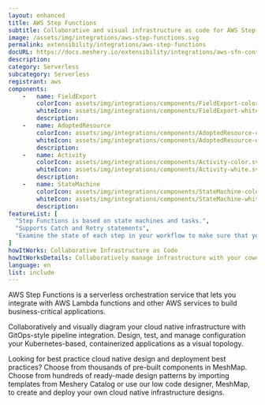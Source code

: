 ```yaml
---
layout: enhanced
title: AWS Step Functions
subtitle: Collaborative and visual infrastructure as code for AWS Step Functions
image: /assets/img/integrations/aws-step-functions.svg
permalink: extensibility/integrations/aws-step-functions
docURL: https://docs.meshery.io/extensibility/integrations/aws-sfn-controller
description: 
category: Serverless
subcategory: Serverless
registrant: aws
components: 
	-	name: FieldExport
		colorIcon: assets/img/integrations/components/FieldExport-color.svg
		whiteIcon: assets/img/integrations/components/FieldExport-white.svg
		description: 
	-	name: AdoptedResource
		colorIcon: assets/img/integrations/components/AdoptedResource-color.svg
		whiteIcon: assets/img/integrations/components/AdoptedResource-white.svg
		description: 
	-	name: Activity
		colorIcon: assets/img/integrations/components/Activity-color.svg
		whiteIcon: assets/img/integrations/components/Activity-white.svg
		description: 
	-	name: StateMachine
		colorIcon: assets/img/integrations/components/StateMachine-color.svg
		whiteIcon: assets/img/integrations/components/StateMachine-white.svg
		description: 
featureList: [
  "Step Functions is based on state machines and tasks.",
  "Supports Catch and Retry statements",
  "Examine the state of each step in your workflow to make sure that your application runs in order and as expected"
]
howItWorks: Collaborative Infrastructure as Code
howItWorksDetails: Collaboratively manage infrastructure with your coworkers synchronously sharing the same designs.
language: en
list: include
---
```

<p>
AWS Step Functions is a serverless orchestration service that lets you integrate with AWS Lambda functions and other AWS services to build business-critical applications. 
</p>
<p>
    Collaboratively and visually diagram your cloud native infrastructure with GitOps-style pipeline integration. Design, test, and manage configuration your Kubernetes-based, containerized applications as a visual topology.
</p>
<p>
    Looking for best practice cloud native design and deployment best practices? Choose from thousands of pre-built components in MeshMap. Choose from hundreds of ready-made design patterns by importing templates from Meshery Catalog or use our low code designer, MeshMap, to create and deploy your own cloud native infrastructure designs.
</p>
